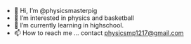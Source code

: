 - 👋 Hi, I’m @physicsmasterpig
- 👀 I’m interested in physics and basketball
- 🌱 I’m currently learning in highschool. 
- 📫 How to reach me ... contact physicsmp1217@gmail.com

<!---
physicsmasterpig/physicsmasterpig is a ✨ special ✨ repository because its `README.md` (this file) appears on your GitHub profile.
You can click the Preview link to take a look at your changes.
--->
